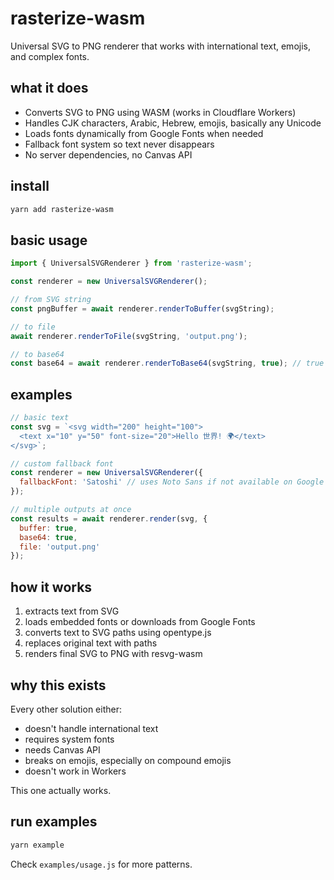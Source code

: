 # rasterize-wasm

Universal SVG to PNG renderer that works with international text, emojis, and complex fonts.

## what it does

- Converts SVG to PNG using WASM (works in Cloudflare Workers)
- Handles CJK characters, Arabic, Hebrew, emojis, basically any Unicode
- Loads fonts dynamically from Google Fonts when needed
- Fallback font system so text never disappears
- No server dependencies, no Canvas API

## install

```bash
yarn add rasterize-wasm
```

## basic usage

```javascript
import { UniversalSVGRenderer } from 'rasterize-wasm';

const renderer = new UniversalSVGRenderer();

// from SVG string
const pngBuffer = await renderer.renderToBuffer(svgString);

// to file
await renderer.renderToFile(svgString, 'output.png');

// to base64
const base64 = await renderer.renderToBase64(svgString, true); // true = data URL
```

## examples

```javascript
// basic text
const svg = `<svg width="200" height="100">
  <text x="10" y="50" font-size="20">Hello 世界! 🌍</text>
</svg>`;

// custom fallback font
const renderer = new UniversalSVGRenderer({
  fallbackFont: 'Satoshi' // uses Noto Sans if not available on Google Fonts
});

// multiple outputs at once
const results = await renderer.render(svg, {
  buffer: true,
  base64: true,
  file: 'output.png'
});
```

## how it works

1. extracts text from SVG
2. loads embedded fonts or downloads from Google Fonts
3. converts text to SVG paths using opentype.js
4. replaces original text with paths
5. renders final SVG to PNG with resvg-wasm

## why this exists

Every other solution either:
- doesn't handle international text
- requires system fonts
- needs Canvas API
- breaks on emojis, especially on compound emojis
- doesn't work in Workers

This one actually works.

## run examples

```bash
yarn example
```

Check `examples/usage.js` for more patterns.